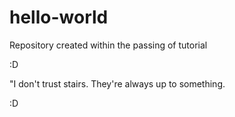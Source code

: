 # hello-world
Repository created within the passing of tutorial


:D

"I don't trust stairs. They're always up to something.

:D
